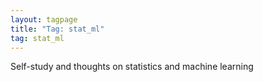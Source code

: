 ```yaml
---
layout: tagpage
title: "Tag: stat_ml"
tag: stat_ml
---
```

Self-study and thoughts on statistics and machine learning
